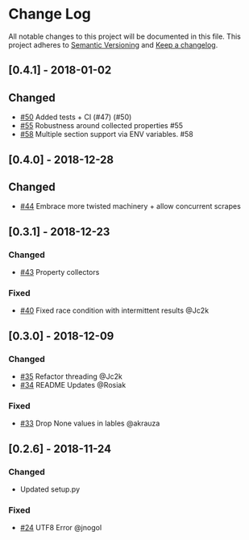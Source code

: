 # Change Log
All notable changes to this project will be documented in this file.
This project adheres to [Semantic Versioning](http://semver.org/) and [Keep a changelog](https://github.com/olivierlacan/keep-a-changelog).

## [0.4.1] - 2018-01-02
## Changed
- [#50](https://github.com/pryorda/vmware_exporter/pull/50) Added tests + CI (#47) (#50)
- [#55](https://github.com/pryorda/vmware_exporter/pull/55) Robustness around collected properties #55
- [#58](https://github.com/pryorda/vmware_exporter/pull/58) Multiple section support via ENV variables. #58

## [0.4.0] - 2018-12-28
## Changed
- [#44](https://github.com/pryorda/vmware_exporter/pull/44) Embrace more twisted machinery + allow concurrent scrapes

## [0.3.1] - 2018-12-23
### Changed
- [#43](https://github.com/pryorda/vmware_exporter/pull/43) Property collectors
### Fixed
- [#40](https://github.com/pryorda/vmware_exporter/pull/40) Fixed race condition with intermittent results @Jc2k

## [0.3.0] - 2018-12-09
### Changed
- [#35](https://github.com/pryorda/vmware_exporter/pull/35) Refactor threading @Jc2k
- [#34](https://github.com/pryorda/vmware_exporter/pull/34) README Updates @Rosiak
### Fixed
- [#33](https://github.com/pryorda/vmware_exporter/pull/33) Drop None values in lables @akrauza

## [0.2.6] - 2018-11-24
### Changed
- Updated setup.py

### Fixed
- [#24](https://github.com/pryorda/vmware_exporter/issues/24) UTF8 Error @jnogol
